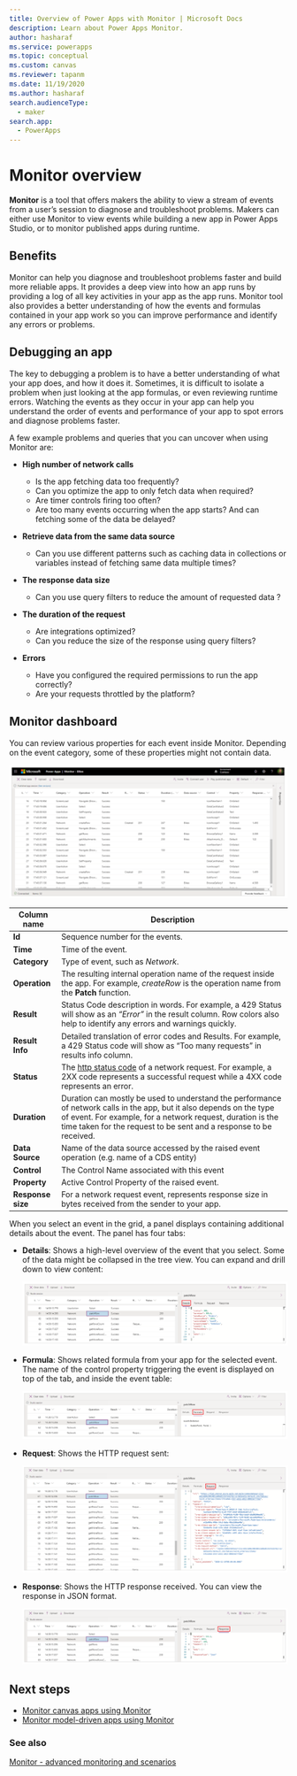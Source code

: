```yaml
---
title: Overview of Power Apps with Monitor | Microsoft Docs
description: Learn about Power Apps Monitor.
author: hasharaf
ms.service: powerapps
ms.topic: conceptual
ms.custom: canvas
ms.reviewer: tapanm
ms.date: 11/19/2020
ms.author: hasharaf
search.audienceType: 
  - maker
search.app: 
  - PowerApps
---
```


# Monitor overview

**Monitor** is a tool that offers makers the ability to view a stream of events from a user’s session to diagnose and troubleshoot problems. Makers can either use Monitor to view events while building a new app in Power Apps Studio, or to monitor published apps during runtime.

## Benefits

Monitor can help you diagnose and troubleshoot problems faster and build more
reliable apps. It provides a deep view into how an app runs by providing a log
of all key activities in your app as the app runs. Monitor tool also provides a
better understanding of how the events and formulas contained in your app work
so you can improve performance and identify any errors or problems.

## Debugging an app

The key to debugging a problem is to have a better understanding of what your app does, and how it does it. Sometimes, it is difficult to isolate a problem when just looking at the app formulas, or even reviewing runtime errors. Watching the events as they occur in your app can help you understand the order of events and performance of your app to spot errors and diagnose problems faster.

A few example problems and queries that you can uncover when using Monitor are:

- **High number of network calls**
    - Is the app fetching data too frequently?
    - Can you optimize the app to only fetch data when required?
    - Are timer controls firing too often?
    - Are too many events occurring when the app starts? And can fetching some of the data be delayed?

-   **Retrieve data from the same data source**
    - Can you use different patterns such as caching data in collections or variables instead of fetching same data multiple times?

-   **The response data size**
    - Can you use query filters to reduce the amount of requested data ?

-   **The duration of the request**
    - Are integrations optimized?
    - Can you reduce the size of the response using query filters?

-   **Errors**
    - Have you configured the required permissions to run the app correctly?
    - Are your requests throttled by the platform?

## Monitor dashboard

You can review various properties for each event inside Monitor. Depending on
the event category, some of these properties might not contain data.

![Monitor dashboard](media/monitor/monitor.png "Monitor dashboard")

| Column name       | Description                                                                                                                                                                                                                                       |
|-------------------|----------------------------------------------------------------------------------------------------------------------------------------------------------------------------------------------------------------------------------------|
| **Id**            | Sequence number for the events.                                                                                                                                                                                                        |
| **Time**          | Time of the event.                                                                                                                                                                                                                     |
| **Category**      | Type of event, such as *Network*.                                                                                                                                                                                                      |
| **Operation**     | The resulting internal operation name of the request inside the app. For example, *createRow* is the operation name from the **Patch** function.                                                                                       |
| **Result**        | Status Code description in words. For example, a 429 Status will show as an *“Error”* in the result column. Row colors also help to identify any errors and warnings quickly.                                                          |
| **Result Info**   | Detailed translation of error codes and Results. For example, a 429 Status code will show as “Too many requests” in results info column.                                                                                               |
| **Status**        | The [http status code](https://www.w3.org/Protocols/rfc2616/rfc2616-sec10.html) of a network request. For example, a 2XX code represents a successful request while a 4XX code represents an error.                                    |
| **Duration**      | Duration can mostly be used to understand the performance of network calls in the app, but it also depends on the type of event. For example, for a network request, duration is the time taken for the request to be sent and a response to be received.  |
| **Data Source**   | Name of the data source accessed by the raised event operation (e.g. name of a CDS entity)                                                                                                                                             |
| **Control**       | The Control Name associated with this event                                                                                                                                                                                            |
| **Property**      | Active Control Property of the raised event.                                                                                                                                                                                           |
| **Response size** | For a network request event, represents response size in bytes received from the sender to your app.                                                                                                                                   |

When you select an event in the grid, a panel displays containing additional
details about the event. The panel has four tabs:

- **Details**: Shows a high-level overview of the event that you select. Some
    of the data might be collapsed in the tree view. You can expand and drill
    down to view content:

    ![Monitor - Details](media/monitor/monitor-details.png "Monitor - Details")

- **Formula**: Shows related formula from your app for the selected event. The
    name of the control property triggering the event is displayed on top of the tab, and inside the event table:

    ![Monitor - Formula](media/monitor/monitor-formula.png "Monitor - Formula")

- **Request**: Shows the HTTP request sent:

    ![Monitor - Request](media/monitor/monitor-request.png "Monitor - Request")

- **Response**: Shows the HTTP response received. You can view the response in
    JSON format.

    ![Monitor - Response](media/monitor/monitor-response.png "Monitor - Response")

## Next steps

- [Monitor canvas apps using Monitor](monitor-canvasapps.md)
- [Monitor model-driven apps using Monitor](monitor-modelapps.md)

### See also

[Monitor - advanced monitoring and scenarios](monitor-advanced.md)
